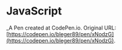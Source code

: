 # JavaScript
 _A Pen created at CodePen.io. Original URL: [https://codepen.io/bleger89/pen/xNodzG](https://codepen.io/bleger89/pen/xNodzG).

 
